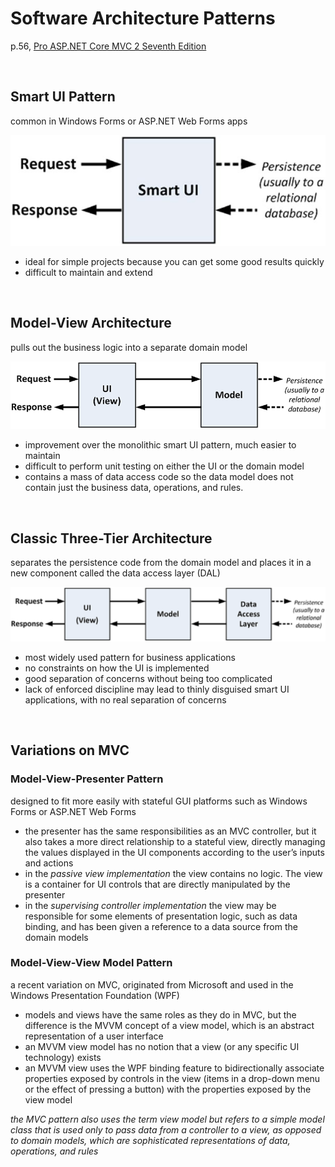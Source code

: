 # Software Architecture Patterns

p.56, [Pro ASP.NET Core MVC 2 Seventh Edition](https://www.apress.com/gp/book/9781484231494) 


&nbsp;
## Smart UI Pattern 

common in Windows Forms or ASP.NET Web Forms apps

![](smartui.png?raw=true)

* ideal for simple projects because you can get some good results quickly
* difficult to maintain and extend


&nbsp;
## Model-View Architecture

pulls out the business logic into a separate domain model

![](mv.png?raw=true)

* improvement over the monolithic smart UI pattern, much
easier to maintain
* difficult to perform unit testing on either the UI or the domain model
* contains a mass of data access code so the data model does not contain just the business data, operations, and rules.


&nbsp;
## Classic Three-Tier Architecture

separates the persistence code from the domain model and places it in a new component called the data access layer (DAL)

![](threetier.png?raw=true)

* most widely used pattern for business applications
* no constraints on how the UI is implemented
* good separation of concerns without being too complicated
* lack of enforced discipline may lead to thinly disguised smart UI applications, with no real separation of concerns


&nbsp;
## Variations on MVC

### Model-View-Presenter Pattern

designed to fit more easily with stateful GUI platforms such as Windows Forms or ASP.NET Web Forms

* the presenter has the same responsibilities as an MVC controller, but it also takes a more direct relationship to a stateful view, directly managing the values displayed in the UI components according
to the user’s inputs and actions
* in the *passive view implementation* the view contains no logic. The view is a container for UI controls that are directly manipulated by the presenter
* in the *supervising controller implementation* the view may be responsible for some elements of presentation logic, such as data binding, and has been given a reference to a data source from the domain models

### Model-View-View Model Pattern

a recent variation on MVC, originated from Microsoft and used in the Windows Presentation Foundation (WPF)

* models and views have the same roles as they do in MVC, but the difference is the MVVM concept of a view model, which is an abstract
representation of a user interface
* an MVVM view model has no notion that a view (or any specific UI technology) exists
* an MVVM view uses the WPF binding feature to bidirectionally associate properties exposed by controls in the view (items in a drop-down menu or the effect of pressing a button) with the properties exposed by the view model

*the MVC pattern also uses the term view model but refers to a simple model class that is used only to pass data from a controller to a view, as opposed to domain models, which are sophisticated representations of data, operations, and rules* 



